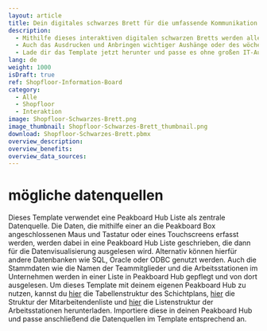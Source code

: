 ```yaml
---
layout: article
title: Dein digitales schwarzes Brett für die umfassende Kommunikation auf deinem Shopfloor
description: 
  - Mithilfe dieses interaktiven digitalen schwarzen Bretts werden alle wichtigen Informationen und Produktionskennzahlen rund um deine Fertigung übersichtlich dargestellt. Darüber hinaus ermöglicht dir die Anwendung Schichtpläne für dein Team in der aktuellen und kommenden Woche nicht nur zu erstellen sondern auch zu bearbeiten – deine Daten werden so zurückgeschrieben. Hierbei kann allen Mitarbeitenden für jeden Arbeitstag Schicht, Arbeitsstation sowie ein zu bearbeitender Auftrag zugeordnet werden. Das digitale Produktions-Dashboard wird entweder mittels eines Touchscreens oder per Maus und Tastatur bedient, die dazu einfach an die Peakboard Box angeschlossen werden. 
  - Auch das Ausdrucken und Anbringen wichtiger Aushänge oder des wöchentlichen Speiseplans sind mithilfe dieser digitalen Lösung Geschichte. Mit Peakboard legst du die anzuzeigenden PDF Dokumente z.B. auf einem Netzlaufwerk, einem SharePoint oder auf OneDrive ab und tauscht diese dort bei Bedarf entsprechend einfach aus. Das digitale schwarze Brett aktualisiert die Anzeige dann vollautomatisch.
  - Lade dir das Template jetzt herunter und passe es ohne großen IT-Aufwand und Vorkenntnisse speziell an deine individuellen Bedürfnisse an. Unser [Consulting-Team](https://peakboard.com/produkt/consulting/) unterstützt dich hierbei gerne.
lang: de
weight: 1000
isDraft: true
ref: Shopfloor-Information-Board
category:
  - Alle
  - Shopfloor
  - Interaktion
image: Shopfloor-Schwarzes-Brett.png
image_thumbnail: Shopfloor-Schwarzes-Brett_thumbnail.png
download: Shopfloor-Schwarzes-Brett.pbmx
overview_description:
overview_benefits:
overview_data_sources:
---
```

# mögliche datenquellen
Dieses Template verwendet eine Peakboard Hub Liste als zentrale Datenquelle. Die Daten, die mithilfe einer an die Peakboard Box angeschlossenen Maus und Tastatur oder eines Touchscreens erfasst werden, werden dabei in eine Peakboard Hub Liste geschrieben, die dann für die Datenvisualisierung ausgelesen wird. Alternativ können hierfür andere Datenbanken wie SQL, Oracle oder ODBC genutzt werden. Auch die Stammdaten wie die Namen der Teammitglieder und die Arbeitsstationen im Unternehmen werden in einer Liste in Peakboard Hub gepflegt und von dort ausgelesen. Um dieses Template mit deinem eigenen Peakboard Hub zu nutzen, kannst du <a href="Schedule.txt" class="inline" download>hier</a> die Tabellenstruktur des Schichtplans, <a href="Staff.txt" class="inline" download>hier</a> die Struktur der Mitarbeitendenliste und <a href="Workstations.txt" class="inline" download>hier</a> die Listenstruktur der Arbeitsstationen herunterladen. Importiere diese in deinen Peakboard Hub und passe anschließend die Datenquellen im Template entsprechend an.

